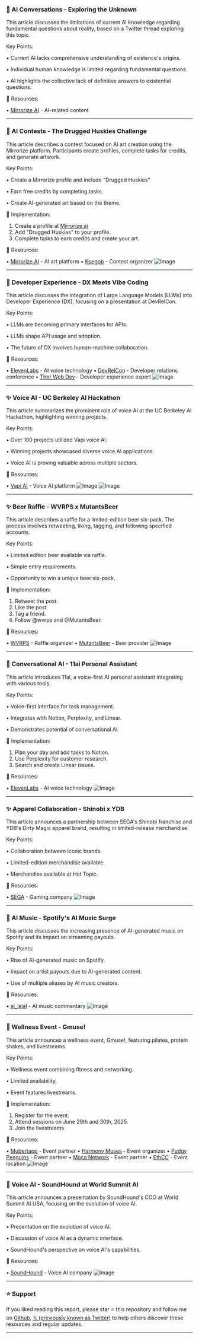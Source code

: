 ### 🤖 AI Conversations - Exploring the Unknown

This article discusses the limitations of current AI knowledge regarding fundamental questions about reality, based on a Twitter thread exploring this topic.

Key Points:

•  Current AI lacks comprehensive understanding of existence's origins.


•  Individual human knowledge is limited regarding fundamental questions.


•  AI highlights the collective lack of definitive answers to existential questions.


🔗 Resources:

• [Mirrorize AI](https://x.com/mirrorizeai) - AI-related content


---

### 🚀 AI Contests - The Drugged Huskies Challenge

This article describes a contest focused on AI art creation using the Mirrorize platform.  Participants create profiles, complete tasks for credits, and generate artwork.

Key Points:

• Create a Mirrorize profile and include "Drugged Huskies"


• Earn free credits by completing tasks.


• Create AI-generated art based on the theme.


🚀 Implementation:

1. Create a profile at [Mirrorize.ai](http://Mirrorize.ai)
2. Add "Drugged Huskies" to your profile.
3. Complete tasks to earn credits and create your art.

🔗 Resources:

• [Mirrorize AI](https://x.com/mirrorizeai) - AI art platform
• [Koegob](https://x.com/Koegob) - Contest organizer
![Image](https://pbs.twimg.com/amplify_video_thumb/1938857206184562688/img/R4XysPQnSO7j4vSC.jpg)

---

### 🤖 Developer Experience - DX Meets Vibe Coding

This article discusses the integration of Large Language Models (LLMs) into Developer Experience (DX), focusing on a presentation at DevRelCon.

Key Points:

• LLMs are becoming primary interfaces for APIs.


•  LLMs shape API usage and adoption.


• The future of DX involves human-machine collaboration.


🔗 Resources:

• [ElevenLabs](https://x.com/elevenlabsio) -  AI voice technology
• [DevRelCon](https://x.com/devrelcon) - Developer relations conference
• [Thor Web Dev](https://x.com/thorwebdev) - Developer experience expert
![Image](https://pbs.twimg.com/amplify_video_thumb/1938270272634949640/img/agmopB8c4JI71Hao.jpg)

---

### ✨ Voice AI - UC Berkeley AI Hackathon

This article summarizes the prominent role of voice AI at the UC Berkeley AI Hackathon, highlighting winning projects.

Key Points:

• Over 100 projects utilized Vapi voice AI.


• Winning projects showcased diverse voice AI applications.


• Voice AI is proving valuable across multiple sectors.


🔗 Resources:

• [Vapi AI](https://x.com/Vapi_AI) - Voice AI platform
![Image](https://pbs.twimg.com/media/GuJphkkWgAAVWPZ?format=jpg&name=small)
![Image](https://pbs.twimg.com/media/GuJphopWMAEVu8N?format=jpg&name=small)

---

### ✨ Beer Raffle - WVRPS x MutantsBeer

This article describes a raffle for a limited-edition beer six-pack.  The process involves retweeting, liking, tagging, and following specified accounts.

Key Points:

• Limited edition beer available via raffle.


• Simple entry requirements.


• Opportunity to win a unique beer six-pack.


🚀 Implementation:

1. Retweet the post.
2. Like the post.
3. Tag a friend.
4. Follow @wvrps and @MutantsBeer.

🔗 Resources:

• [WVRPS](https://x.com/wvrps) -  Raffle organizer
• [MutantsBeer](https://x.com/mutantsbeer) - Beer provider
![Image](https://pbs.twimg.com/media/GuJaemzWgAAs34M?format=jpg&name=small)

---

### 🤖 Conversational AI - 11ai Personal Assistant

This article introduces 11ai, a voice-first AI personal assistant integrating with various tools.

Key Points:

• Voice-first interface for task management.


• Integrates with Notion, Perplexity, and Linear.


• Demonstrates potential of conversational AI.


🚀 Implementation:

1. Plan your day and add tasks to Notion.
2. Use Perplexity for customer research.
3. Search and create Linear issues.

🔗 Resources:

• [ElevenLabs](https://x.com/elevenlabsio) -  AI voice technology
![Image](https://pbs.twimg.com/amplify_video_thumb/1937196324689944576/img/GfSiVSue9EDAhkKK.jpg)

---

### ✨ Apparel Collaboration - Shinobi x YDB

This article announces a partnership between SEGA's Shinobi franchise and YDB's Dirty Magic apparel brand, resulting in limited-release merchandise.


Key Points:

• Collaboration between iconic brands.


• Limited-edition merchandise available.


• Merchandise available at Hot Topic.


🔗 Resources:

• [SEGA](https://x.com/SEGA) -  Gaming company
![Image](https://pbs.twimg.com/media/Gt5hSIzWwAEMWVC?format=jpg&name=small)

---

### 🤖 AI Music - Spotify's AI Music Surge

This article discusses the increasing presence of AI-generated music on Spotify and its impact on streaming payouts.


Key Points:

• Rise of AI-generated music on Spotify.


• Impact on artist payouts due to AI-generated content.


• Use of multiple aliases by AI music creators.


🔗 Resources:

• [ai_lalal](https://x.com/ai_lalal) - AI music commentary
![Image](https://pbs.twimg.com/media/GtqjOEhWgAAVS33?format=jpg&name=small)


---

### 🚀 Wellness Event - Gmuse!

This article announces a wellness event, Gmuse!, featuring pilates, protein shakes, and livestreams.


Key Points:

• Wellness event combining fitness and networking.


• Limited availability.


• Event features livestreams.


🚀 Implementation:

1. Register for the event.
2. Attend sessions on June 29th and 30th, 2025.
3. Join the livestreams

🔗 Resources:

• [Mubertapp](https://x.com/mubertapp) - Event partner
• [Harmony Muses](https://x.com/HarmonyMuses) - Event organizer
• [Pudgy Penguins](https://x.com/pudgypenguins) - Event partner
• [Moca Network](https://x.com/Moca_Network) - Event partner
• [EthCC](https://x.com/EthCC) - Event location
![Image](https://pbs.twimg.com/media/Gt53lBtXIAAX_r5?format=jpg&name=small)


---

### 🤖 Voice AI - SoundHound at World Summit AI

This article announces a presentation by SoundHound's COO at World Summit AI USA, focusing on the evolution of voice AI.


Key Points:

• Presentation on the evolution of voice AI.


• Discussion of voice AI as a dynamic interface.


• SoundHound's perspective on voice AI's capabilities.


🔗 Resources:

• [SoundHound](https://x.com/SoundHound) - Voice AI company
![Image](https://pbs.twimg.com/media/GtlB2KdXUAQPGky?format=jpg&name=small)


---

### ⭐️ Support

If you liked reading this report, please star ⭐️ this repository and follow me on [Github](https://github.com/Drix10), [𝕏 (previously known as Twitter)](https://x.com/DRIX_10_) to help others discover these resources and regular updates.

---